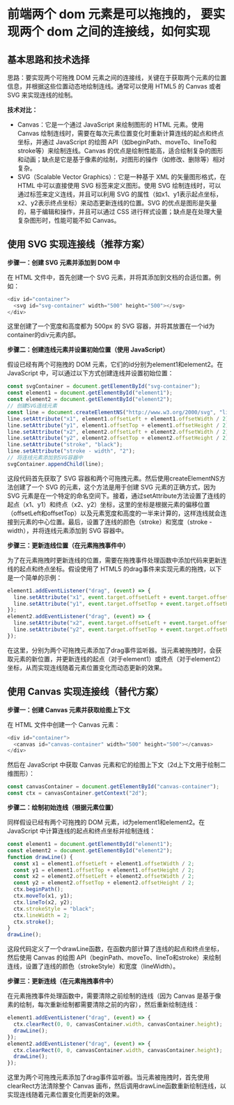 # 前端两个 dom 元素是可以拖拽的， 要实现两个 dom 之间的连接线，如何实现


## 基本思路和技术选择

思路：要实现两个可拖拽 DOM 元素之间的连接线，关键在于获取两个元素的位置信息，并根据这些位置动态地绘制连线。通常可以使用 HTML5 的 Canvas 或者 SVG 来实现连线的绘制。

**技术对比：**

- Canvas：它是一个通过 JavaScript 来绘制图形的 HTML 元素。使用 Canvas 绘制连线时，需要在每次元素位置变化时重新计算连线的起点和终点坐标，并通过 JavaScript 的绘图 API（如beginPath、moveTo、lineTo和stroke等）来绘制连线。Canvas 的优点是绘制性能高，适合绘制复杂的图形和动画；缺点是它是基于像素的绘制，对图形的操作（如修改、删除等）相对复杂。
- SVG（Scalable Vector Graphics）：它是一种基于 XML 的矢量图形格式，在 HTML 中可以直接使用 SVG 标签来定义图形。使用 SVG 绘制连线时，可以通过<line>标签来定义连线，并且可以利用 SVG 的属性（如x1、y1表示起点坐标，x2、y2表示终点坐标）来动态更新连线的位置。SVG 的优点是图形是矢量的，易于编辑和操作，并且可以通过 CSS 进行样式设置；缺点是在处理大量复杂图形时，性能可能不如 Canvas。

## 使用 SVG 实现连接线（推荐方案）

**步骤一：创建 SVG 元素并添加到 DOM 中**

在 HTML 文件中，首先创建一个 SVG 元素，并将其添加到文档的合适位置。例如：

```js
<div id="container">
  <svg id="svg-container" width="500" height="500"></svg>
</div>
```

这里创建了一个宽度和高度都为 500px 的 SVG 容器，并将其放置在一个id为container的div元素内部。

**步骤二：创建连线元素并设置初始位置（使用 JavaScript）**

假设已经有两个可拖拽的 DOM 元素，它们的id分别为element1和element2。在 JavaScript 中，可以通过以下方式创建连线并设置初始位置：

```js
const svgContainer = document.getElementById("svg-container");
const element1 = document.getElementById("element1");
const element2 = document.getElementById("element2");
// 创建SVG连线元素
const line = document.createElementNS("http://www.w3.org/2000/svg", "line");
line.setAttribute("x1", element1.offsetLeft + element1.offsetWidth / 2);
line.setAttribute("y1", element1.offsetTop + element1.offsetHeight / 2);
line.setAttribute("x2", element2.offsetLeft + element2.offsetWidth / 2);
line.setAttribute("y2", element2.offsetTop + element2.offsetHeight / 2);
line.setAttribute("stroke", "black");
line.setAttribute("stroke - width", "2");
// 将连线元素添加到SVG容器中
svgContainer.appendChild(line);
```

这段代码首先获取了 SVG 容器和两个可拖拽元素。然后使用createElementNS方法创建了一个 SVG 的<line>元素，这个方法是用于创建 SVG 元素的正确方式，因为 SVG 元素是在一个特定的命名空间下。接着，通过setAttribute方法设置了连线的起点（x1、y1）和终点（x2、y2）坐标，这里的坐标是根据元素的偏移位置（offsetLeft和offsetTop）以及元素宽度和高度的一半来计算的，这样连线就会连接到元素的中心位置。最后，设置了连线的颜色（stroke）和宽度（stroke - width），并将连线元素添加到 SVG 容器中。

**步骤三：更新连线位置（在元素拖拽事件中）**

为了在元素拖拽时更新连线的位置，需要在拖拽事件处理函数中添加代码来更新连线的起点和终点坐标。假设使用了 HTML5 的drag事件来实现元素的拖拽，以下是一个简单的示例：

```js
element1.addEventListener("drag", (event) => {
  line.setAttribute("x1", event.target.offsetLeft + event.target.offsetWidth / 2);
  line.setAttribute("y1", event.target.offsetTop + event.target.offsetHeight / 2);
});
element2.addEventListener("drag", (event) => {
  line.setAttribute("x2", event.target.offsetLeft + event.target.offsetWidth / 2);
  line.setAttribute("y2", event.target.offsetTop + event.target.offsetHeight / 2);
});
```

在这里，分别为两个可拖拽元素添加了drag事件监听器。当元素被拖拽时，会获取元素的新位置，并更新连线的起点（对于element1）或终点（对于element2）坐标，从而实现连线随着元素位置变化而动态更新的效果。

## 使用 Canvas 实现连接线（替代方案）

**步骤一：创建 Canvas 元素并获取绘图上下文**

在 HTML 文件中创建一个 Canvas 元素：

```js
<div id="container">
  <canvas id="canvas-container" width="500" height="500"></canvas>
</div>
```

然后在 JavaScript 中获取 Canvas 元素和它的绘图上下文（2d上下文用于绘制二维图形）：

```js
const canvasContainer = document.getElementById("canvas-container");
const ctx = canvasContainer.getContext("2d");
```

**步骤二：绘制初始连线（根据元素位置）**

同样假设已经有两个可拖拽的 DOM 元素，id为element1和element2。在 JavaScript 中计算连线的起点和终点坐标并绘制连线：

```js
const element1 = document.getElementById("element1");
const element2 = document.getElementById("element2");
function drawLine() {
  const x1 = element1.offsetLeft + element1.offsetWidth / 2;
  const y1 = element1.offsetTop + element1.offsetHeight / 2;
  const x2 = element2.offsetLeft + element2.offsetWidth / 2;
  const y2 = element2.offsetTop + element2.offsetHeight / 2;
  ctx.beginPath();
  ctx.moveTo(x1, y1);
  ctx.lineTo(x2, y2);
  ctx.strokeStyle = "black";
  ctx.lineWidth = 2;
  ctx.stroke();
}
drawLine();
```

这段代码定义了一个drawLine函数，在函数内部计算了连线的起点和终点坐标，然后使用 Canvas 的绘图 API（beginPath、moveTo、lineTo和stroke）来绘制连线，设置了连线的颜色（strokeStyle）和宽度（lineWidth）。


**步骤三：更新连线（在元素拖拽事件中）**

在元素拖拽事件处理函数中，需要清除之前绘制的连线（因为 Canvas 是基于像素的绘制，每次重新绘制都需要清除之前的内容），然后重新绘制连线：

```js
element1.addEventListener("drag", (event) => {
  ctx.clearRect(0, 0, canvasContainer.width, canvasContainer.height);
  drawLine();
});
element2.addEventListener("drag", (event) => {
  ctx.clearRect(0, 0, canvasContainer.width, canvasContainer.height);
  drawLine();
});
```

这里为两个可拖拽元素添加了drag事件监听器。当元素被拖拽时，首先使用clearRect方法清除整个 Canvas 画布，然后调用drawLine函数重新绘制连线，以实现连线随着元素位置变化而更新的效果。

